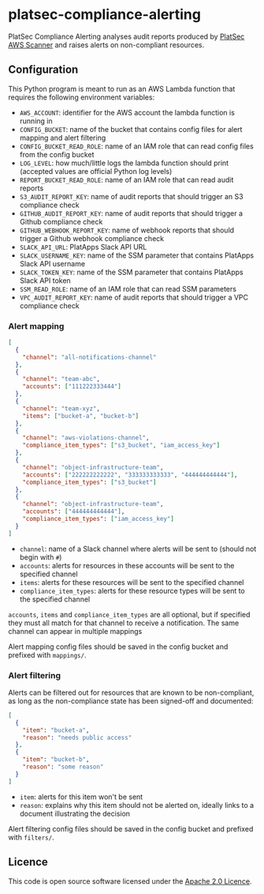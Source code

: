 # platsec-compliance-alerting

PlatSec Compliance Alerting analyses audit reports produced by [PlatSec AWS Scanner][scanner] and raises alerts on
non-compliant resources. 

## Configuration

This Python program is meant to run as an AWS Lambda function that requires the following environment variables:

- `AWS_ACCOUNT`: identifier for the AWS account the lambda function is running in
- `CONFIG_BUCKET`: name of the bucket that contains config files for alert mapping and alert filtering
- `CONFIG_BUCKET_READ_ROLE`: name of an IAM role that can read config files from the config bucket
- `LOG_LEVEL`: how much/little logs the lambda function should print (accepted values are official Python log levels)
- `REPORT_BUCKET_READ_ROLE`: name of an IAM role that can read audit reports
- `S3_AUDIT_REPORT_KEY`: name of audit reports that should trigger an S3 compliance check
- `GITHUB_AUDIT_REPORT_KEY`: name of audit reports that should trigger a Github compliance check
- `GITHUB_WEBHOOK_REPORT_KEY`: name of webhook reports that should trigger a Github webhook compliance check
- `SLACK_API_URL`: PlatApps Slack API URL
- `SLACK_USERNAME_KEY`: name of the SSM parameter that contains PlatApps Slack API username
- `SLACK_TOKEN_KEY`: name of the SSM parameter that contains PlatApps Slack API token
- `SSM_READ_ROLE`: name of an IAM role that can read SSM parameters
- `VPC_AUDIT_REPORT_KEY`: name of audit reports that should trigger a VPC compliance check

### Alert mapping

```json
[
  {
    "channel": "all-notifications-channel"
  },
  {
    "channel": "team-abc",
    "accounts": ["111222333444"]
  },
  {
    "channel": "team-xyz",
    "items": ["bucket-a", "bucket-b"]
  },
  {
    "channel": "aws-violations-channel",
    "compliance_item_types": ["s3_bucket", "iam_access_key"]
  },
  {
    "channel": "object-infrastructure-team",
    "accounts": ["222222222222", "333333333333", "444444444444"],
    "compliance_item_types": ["s3_bucket"]
  },
  {
    "channel": "object-infrastructure-team",
    "accounts": ["444444444444"],
    "compliance_item_types": ["iam_access_key"]
  }
]
```

- `channel`: name of a Slack channel where alerts will be sent to (should not begin with `#`)
- `accounts`: alerts for resources in these accounts will be sent to the specified channel
- `items`: alerts for these resources will be sent to the specified channel
- `compliance_item_types`: alerts for these resource types will be sent to the specified channel

`accounts`, `items` and `compliance_item_types` are all optional, but if specified they must all match for that
channel to receive a notification. The same channel can appear in multiple mappings

Alert mapping config files should be saved in the config bucket and prefixed with `mappings/`.

### Alert filtering

Alerts can be filtered out for resources that are known to be non-compliant, as long as the non-compliance state has
been signed-off and documented:

```json
[
  {
    "item": "bucket-a",
    "reason": "needs public access"
  },
  {
    "item": "bucket-b",
    "reason": "some reason"
  }
]
```

- `item`: alerts for this item won't be sent
- `reason`: explains why this item should not be alerted on, ideally links to a document illustrating the decision

Alert filtering config files should be saved in the config bucket and prefixed with `filters/`.

## Licence

This code is open source software licensed under the [Apache 2.0 Licence][licence].

[scanner]: https://github.com/hmrc/platsec-aws-scanner
[licence]: http://www.apache.org/licenses/LICENSE-2.0.html
